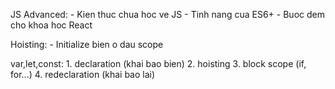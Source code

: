 JS Advanced: 
    - Kien thuc chua hoc ve JS
    - Tinh nang cua ES6+
    - Buoc dem cho khoa hoc React

Hoisting: 
    - Initialize bien o dau scope

var,let,const:
    1. declaration (khai bao bien)
    2. hoisting
    3. block scope (if, for...)
    4. redeclaration (khai bao lai)
